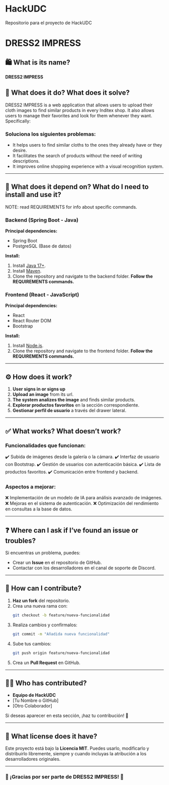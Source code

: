 # HackUDC
Repositorio para el proyecto de HackUDC

# DRESS2 IMPRESS

## 🛍️ What is its name?
**DRESS2 IMPRESS**

## 🤔 What does it do? What does it solve?
DRESS2 IMPRESS is a web application that allows users to upload their cloth images to find similar products in every Inditex shop. It also allows users to manage their favorites and look for them whenever they want. Specifically:

### **Soluciona los siguientes problemas:**
- It helps users to find similar cloths to the ones they already have or they desire.
- It facilitates the search of products without the need of writing descriptions.
- It improves online shopping experience with a visual recognition system.

---

## 🔗 What does it depend on? What do I need to install and use it?
NOTE: read REQUIREMENTS for info about specific commands.
### **Backend (Spring Boot - Java)**
**Principal dependencies:**
- Spring Boot
- PostgreSQL (Base de datos)

**Install:**
1. Install [Java 17+](https://adoptopenjdk.net/).
2. Install [Maven](https://maven.apache.org/download.cgi).
3. Clone the repository and navigate to the backend folder.
**Follow the REQUIREMENTS commands.**

### **Frontend (React - JavaScript)**
**Principal dependencies:**
- React
- React Router DOM
- Bootstrap

**Install:**
1. Install [Node.js](https://nodejs.org/).
2. Clone the repository and navigate to the frontend folder.
**Follow the REQUIREMENTS commands.**

---

## ⚙️ How does it work?
1. **User signs in or signs up**
2. **Upload an image** from its url.
3. **The system analizes the image** and finds similar products.
4. **Explorar productos favoritos** en la sección correspondiente.
5. **Gestionar perfil de usuario** a través del drawer lateral.

---

## ✅ What works? What doesn’t work?
### **Funcionalidades que funcionan:**
✔️ Subida de imágenes desde la galería o la cámara.
✔️ Interfaz de usuario con Bootstrap.
✔️ Gestión de usuarios con autenticación básica.
✔️ Lista de productos favoritos.
✔️ Comunicación entre frontend y backend.

### **Aspectos a mejorar:**
❌ Implementación de un modelo de IA para análisis avanzado de imágenes.
❌ Mejoras en el sistema de autenticación.
❌ Optimización del rendimiento en consultas a la base de datos.

---

## ❓ Where can I ask if I’ve found an issue or troubles?
Si encuentras un problema, puedes:
- Crear un **Issue** en el repositorio de GitHub.
- Contactar con los desarrolladores en el canal de soporte de Discord.

---

## 🚀 How can I contribute?
1. **Haz un fork** del repositorio.
2. Crea una nueva rama con:
   ```sh
   git checkout -b feature/nueva-funcionalidad
   ```
3. Realiza cambios y confírmalos:
   ```sh
   git commit -m "Añadida nueva funcionalidad"
   ```
4. Sube tus cambios:
   ```sh
   git push origin feature/nueva-funcionalidad
   ```
5. Crea un **Pull Request** en GitHub.

---

## 👨‍💻 Who has contributed?
- **Equipo de HackUDC**
- [Tu Nombre o GitHub]
- [Otro Colaborador]

Si deseas aparecer en esta sección, ¡haz tu contribución! 🎉

---

## 📜 What license does it have?
Este proyecto está bajo la **Licencia MIT**. Puedes usarlo, modificarlo y distribuirlo libremente, siempre y cuando incluyas la atribución a los desarrolladores originales.

---

### 🚀 ¡Gracias por ser parte de DRESS2 IMPRESS! 💙

